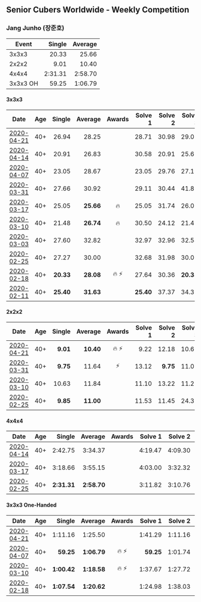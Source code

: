 ## Senior Cubers Worldwide - Weekly Competition
### Jang Junho (장준호)

| Event | Single | Average |
| -- | --: | --: |
| 3x3x3 | 20.33 | 25.66 |
| 2x2x2 | 9.01 | 10.40 |
| 4x4x4 | 2:31.31 | 2:58.70 |
| 3x3x3 OH | 59.25 | 1:06.79 |

#### 3x3x3

| Date | Age | Single | Average | Awards | Solve 1 | Solve 2 | Solve 3 | Solve 4 | Solve 5 | Video |
| :--: | :--: | --: | --: | :--: | --: | --: | --: | --: | --: | :-- |
| [2020-04-21](../results/333/2020-04-21.md) | 40+ | 26.94 | 28.25 |  | 28.71 | 30.98 | 29.07 | 26.98 | 26.94 | [Link](https://www.facebook.com/events/880278499062375/permalink/884489028641322/) |
| [2020-04-14](../results/333/2020-04-14.md) | 40+ | 20.91 | 26.83 |  | 30.58 | 20.91 | 25.61 | 28.09 | 26.80 | [Link](https://www.facebook.com/events/982619255468618/permalink/987222175008326/) |
| [2020-04-07](../results/333/2020-04-07.md) | 40+ | 23.05 | 28.67 |  | 23.05 | 29.76 | 27.13 | 29.13 | 30.36 | [Link](https://www.facebook.com/events/510082903229069/permalink/514134769490549/) |
| [2020-03-31](../results/333/2020-03-31.md) | 40+ | 27.66 | 30.92 |  | 29.11 | 30.44 | 41.83 | 27.66 | 33.20 | [Link](https://www.facebook.com/events/207898257161923/permalink/211438673474548/) |
| [2020-03-17](../results/333/2020-03-17.md) | 40+ | 25.05 | **25.66** | 🔥 | 25.05 | 31.74 | 26.00 | 25.40 | 25.59 | [Link](https://www.facebook.com/events/280686576235146/permalink/281744432796027/) |
| [2020-03-10](../results/333/2020-03-10.md) | 40+ | 21.48 | **26.74** | 🔥 | 30.50 | 24.12 | 21.48 | 25.61 | 31.94 | [Link](https://www.facebook.com/events/164742401163863/permalink/167767190861384/) |
| [2020-03-03](../results/333/2020-03-03.md) | 40+ | 27.60 | 32.82 |  | 32.97 | 32.96 | 32.54 | 27.60 | 33.23 | [Link](https://www.facebook.com/events/241721610185997/permalink/243492503342241/) |
| [2020-02-25](../results/333/2020-02-25.md) | 40+ | 27.27 | 30.00 |  | 32.68 | 31.98 | 30.00 | 28.06 | 27.27 | [Link](https://www.facebook.com/events/196320811461109/permalink/198533781239812/) |
| [2020-02-18](../results/333/2020-02-18.md) | 40+ | **20.33** | **28.08** | 🔥 ⚡ | 27.64 | 30.36 | **20.33** | 26.23 | 30.93 | [Link](https://www.facebook.com/events/2558750947697073/permalink/2563702233868611/) |
| [2020-02-11](../results/333/2020-02-11.md) | 40+ | **25.40** | **31.63** |  | **25.40** | 37.37 | 34.36 | 29.66 | 30.87 | [Link](https://www.facebook.com/events/616423959107229/permalink/618758058873819/) |


#### 2x2x2

| Date | Age | Single | Average | Awards | Solve 1 | Solve 2 | Solve 3 | Solve 4 | Solve 5 | Video |
| :--: | :--: | --: | --: | :--: | --: | --: | --: | --: | --: | :-- |
| [2020-04-21](../results/222/2020-04-21.md) | 40+ | **9.01** | **10.40** | 🔥 ⚡ | 9.22 | 12.18 | 10.66 | **9.01** | 11.32 | [Link](https://www.facebook.com/events/880278499062375/permalink/884489028641322/) |
| [2020-03-31](../results/222/2020-03-31.md) | 40+ | **9.75** | 11.64 | ⚡ | 13.12 | **9.75** | 11.05 | 12.52 | 11.34 | [Link](https://www.facebook.com/events/637372103486119/permalink/637410080148988/) |
| [2020-03-10](../results/222/2020-03-10.md) | 40+ | 10.63 | 11.84 |  | 11.10 | 13.22 | 11.21 | 22.39 | 10.63 | [Link](https://www.facebook.com/events/654143022005686/permalink/658259054927416/) |
| [2020-02-25](../results/222/2020-02-25.md) | 40+ | **9.85** | **11.00** |  | 11.53 | 11.45 | 24.31 | 10.03 | **9.85** | [Link](https://www.facebook.com/events/2972213492840148/permalink/2986047558123408/) |


#### 4x4x4

| Date | Age | Single | Average | Awards | Solve 1 | Solve 2 | Solve 3 | Solve 4 | Solve 5 | Video |
| :--: | :--: | --: | --: | :--: | --: | --: | --: | --: | --: | :-- |
| [2020-04-14](../results/444/2020-04-14.md) | 40+ | 2:42.75 | 3:34.37 |  | 4:19.47 | 4:09.30 | 2:42.75 | 2:55.31 | 3:38.51 | [Link](https://www.facebook.com/events/1400953806773430/permalink/1405948379607306/) |
| [2020-03-17](../results/444/2020-03-17.md) | 40+ | 3:18.66 | 3:55.15 |  | 4:03.00 | 3:32.32 | 4:12.94 | 3:18.66 | 4:10.13 | [Link](https://www.facebook.com/events/211732526904866/permalink/213007113444074/) |
| [2020-02-25](../results/444/2020-02-25.md) | 40+ | **2:31.31** | **2:58.70** |  | 3:11.82 | 3:10.76 | **2:31.31** | 2:54.65 | 2:50.69 | [Link](https://www.facebook.com/events/805797596592397/permalink/810015492837274/) |


#### 3x3x3 One-Handed

| Date | Age | Single | Average | Awards | Solve 1 | Solve 2 | Solve 3 | Solve 4 | Solve 5 | Video |
| :--: | :--: | --: | --: | :--: | --: | --: | --: | --: | --: | :-- |
| [2020-04-21](../results/333oh/2020-04-21.md) | 40+ | 1:11.16 | 1:25.50 |  | 1:41.29 | 1:11.16 | 1:19.27 | 1:16.99 | 1:40.23 | [Link](https://www.facebook.com/events/880278499062375/permalink/884489028641322/) |
| [2020-04-07](../results/333oh/2020-04-07.md) | 40+ | **59.25** | **1:06.79** | 🔥 ⚡ | **59.25** | 1:01.74 | 1:24.23 | 1:10.65 | 1:07.97 | [Link](https://www.facebook.com/events/682716079141575/permalink/686595828753600/) |
| [2020-03-10](../results/333oh/2020-03-10.md) | 40+ | **1:00.42** | **1:18.58** | 🔥 ⚡ | 1:37.67 | 1:27.72 | 1:22.07 | 1:05.96 | **1:00.42** | [Link](https://www.facebook.com/events/684510792316675/permalink/688783208556100/) |
| [2020-02-18](../results/333oh/2020-02-18.md) | 40+ | **1:07.54** | **1:20.62** |  | 1:24.98 | 1:38.03 | 1:22.12 | 1:14.76 | **1:07.54** | [Link](https://www.facebook.com/events/1618332754973681/permalink/1623943337745956/) |


<!-- Global site tag (gtag.js) - Google Analytics -->
<script async src="https://www.googletagmanager.com/gtag/js?id=UA-86348435-3"></script>
<script>window.dataLayer = window.dataLayer || []; function gtag() {dataLayer.push(arguments);} gtag('js', new Date()); gtag('config', 'UA-86348435-3');</script>
